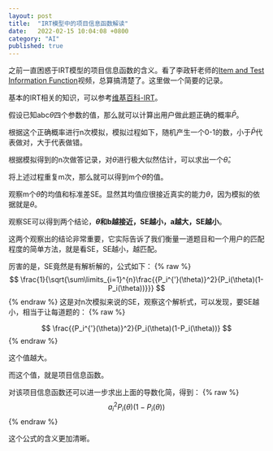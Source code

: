 ```yaml
---
layout: post
title:  "IRT模型中的项目信息函数解读"
date:   2022-02-15 10:04:08 +0800
category: "AI"
published: true
---
```


之前一直困惑于IRT模型的项目信息函数的含义。看了李政轩老师的[Item and Test Information Function](https://www.youtube.com/watch?v=VBoZ3bVapbw)视频，总算搞清楚了。这里做一个简要的记录。

<!--more-->


基本的IRT相关的知识，可以参考[维基百科-IRT](https://zh.wikipedia.org/wiki/%E9%A1%B9%E7%9B%AE%E5%8F%8D%E5%BA%94%E7%90%86%E8%AE%BA)。


假设已知abc$\theta$四个参数的值，那么就可以计算出用户做此题正确的概率$\bar{P}$。

根据这个正确概率进行n次模拟，模拟过程如下，随机产生一个0-1的数，小于$\bar{P}$代表做对，大于代表做错。

根据模拟得到的n次做答记录，对$\theta$进行极大似然估计，可以求出一个$\hat{\theta}$。

将上述过程重复m次，那么就可以得到m个$\hat{\theta}$的值。

观察m个$\hat{\theta}$的均值和标准差SE。显然其均值应很接近真实的能力$\theta$，因为模拟的依据就是$\theta$。

观察SE可以得到两个结论，**$\theta$和b越接近，SE越小，a越大，SE越小**。

这两个观察出的结论非常重要，它实际告诉了我们衡量一道题目和一个用户的匹配程度的简单方法，就是看SE，SE越小，越匹配。

厉害的是，SE竟然是有解析解的，公式如下：
{% raw %}
$$
\frac{1}{\sqrt{\sum\limits_{i=1}^{n}\frac{{P_i^{'}(\theta)}^2}{P_i(\theta)(1-P_i(\theta))}}}
$$
{% endraw %}
这是对n次模拟来说的SE，观察这个解析式，可以发现，要SE越小，相当于让每道题的：
{% raw %}

$$
\frac{{P_i^{'}(\theta)}^2}{P_i(\theta)(1-P_i(\theta))}
$$
{% endraw %}

这个值越大。

而这个值，就是项目信息函数。

对该项目信息函数还可以进一步求出上面的导数化简，得到：
{% raw %}
$$
a_i^2P_i(\theta)(1-P_i(\theta))
$$
{% endraw %}

这个公式的含义更加清晰。







